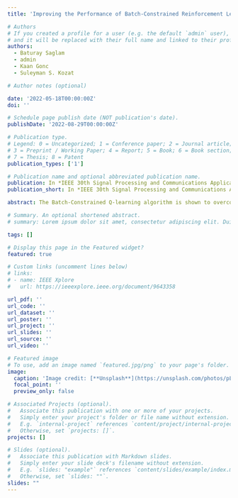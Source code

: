 ```yaml
---
title: 'Improving the Performance of Batch-Constrained Reinforcement Learning in Continuous Action Domains via Generative Adversarial Networks'

# Authors
# If you created a profile for a user (e.g. the default `admin` user), write the username (folder name) here
# and it will be replaced with their full name and linked to their profile.
authors:
  - Baturay Saglam
  - admin
  - Kaan Gonc
  - Suleyman S. Kozat

# Author notes (optional)

date: '2022-05-18T00:00:00Z'
doi: ''

# Schedule page publish date (NOT publication's date).
publishDate: '2022-08-29T00:00:00Z'

# Publication type.
# Legend: 0 = Uncategorized; 1 = Conference paper; 2 = Journal article;
# 3 = Preprint / Working Paper; 4 = Report; 5 = Book; 6 = Book section;
# 7 = Thesis; 8 = Patent
publication_types: ['1']

# Publication name and optional abbreviated publication name.
publication: In *IEEE 30th Signal Processing and Communications Applications Conference (SIU), 2022, pp. 1-4.*
publication_short: In *IEEE 30th Signal Processing and Communications Applications Conference (SIU)*

abstract: The Batch-Constrained Q-learning algorithm is shown to overcome the extrapolation error and enable deep reinforcement learning agents to learn from a previously collected fixed batch of transitions. However, due to conditional Variational Autoencoders (VAE) used in the data generation module, the BCQ algorithm optimizes a lower variational bound and hence, it is not generalizable to environments with large state and action spaces. In this paper, we show that the performance of the BCQ algorithm can be further improved with the employment of one of the recent advances in deep learning, Generative Adversarial Networks. Our extensive set of experiments shows that the introduced approach significantly improves BCQ in all of the control tasks tested. Moreover, the introduced approach demonstrates robust generalizability to environments with large state and action spaces in the OpenAI Gym control suite.

# Summary. An optional shortened abstract.
# summary: Lorem ipsum dolor sit amet, consectetur adipiscing elit. Duis posuere tellus ac convallis placerat. Proin tincidunt magna sed ex sollicitudin condimentum.

tags: []

# Display this page in the Featured widget?
featured: true

# Custom links (uncomment lines below)
# links:
# - name: IEEE Xplore
#   url: https://ieeexplore.ieee.org/document/9643358

url_pdf: ''
url_code: ''
url_dataset: ''
url_poster: ''
url_project: ''
url_slides: ''
url_source: ''
url_video: ''

# Featured image
# To use, add an image named `featured.jpg/png` to your page's folder.
image:
  caption: 'Image credit: [**Unsplash**](https://unsplash.com/photos/pLCdAaMFLTE)'
  focal_point: ''
  preview_only: false

# Associated Projects (optional).
#   Associate this publication with one or more of your projects.
#   Simply enter your project's folder or file name without extension.
#   E.g. `internal-project` references `content/project/internal-project/index.md`.
#   Otherwise, set `projects: []`.
projects: []

# Slides (optional).
#   Associate this publication with Markdown slides.
#   Simply enter your slide deck's filename without extension.
#   E.g. `slides: "example"` references `content/slides/example/index.md`.
#   Otherwise, set `slides: ""`.
slides: ""
---
```

